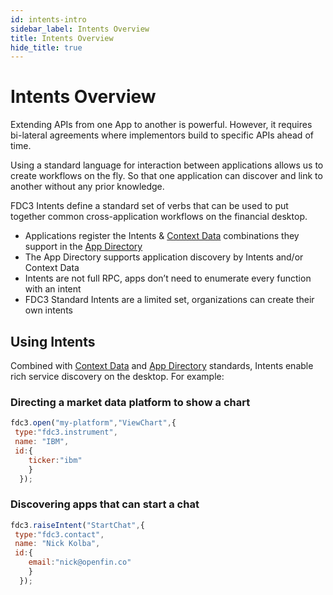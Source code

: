 ```yaml
---
id: intents-intro
sidebar_label: Intents Overview
title: Intents Overview
hide_title: true
---
```


# Intents Overview

Extending APIs from one App to another is powerful.   However, it requires bi-lateral agreements where implementors build to specific APIs ahead of time.

Using a standard language for interaction between applications allows us to create workflows on the fly.  So that one application can discover and link to another without any prior knowledge.  

FDC3 Intents define a standard set of verbs that can be used to put together common cross-application workflows on the financial desktop.
* Applications register the Intents & [Context Data](context-intro) combinations they support in the [App Directory](appd-intro)
* The App Directory supports application discovery by Intents and/or Context Data
* Intents are not full RPC, apps don’t need to enumerate every function with an intent
* FDC3 Standard Intents are a limited set, organizations can create their own intents

## Using Intents
Combined with [Context Data](context-intro.md) and [App Directory](appd-intro.md) standards, Intents enable rich service discovery on the desktop. For example:

### Directing a market data platform to show a chart
```javascript
fdc3.open("my-platform","ViewChart",{
 type:"fdc3.instrument",
 name: "IBM",
 id:{
    ticker:"ibm"
    }
  });
```

### Discovering apps that can start a chat
```javascript
fdc3.raiseIntent("StartChat",{
 type:"fdc3.contact",
 name: "Nick Kolba",
 id:{
    email:"nick@openfin.co"
    }
  });
```